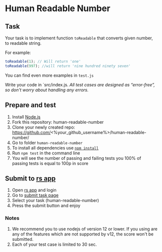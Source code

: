 # Human Readable Number

## Task
Your task is to implement function `toReadable` that converts given number, to readable string.

For example:
```js
toReadable(1); // Will return 'one'
toReadable(997); //will return 'nine hundred ninety seven'
```

You can find even more examples in `test.js`

Write your code in `src/index.js.
*All test cases are designed as “error-free”, so don't worry about handling any errors.*

## Prepare and test

1. Install [Node.js][node.js] 
2. Fork this repository: human-readable-number
3. Clone your newly created repo: https://github.com/<%your_github_username%>/human-readable-number/  
4. Go to folder `human-readable-number`  
5. To install all dependencies use [`npm install`][npm install]
6. Run `npm test` in the command line  
7. You will see the number of passing and failing tests you 100% of passing tests is equal to 100p in score  

## Submit to [rs app][]

1. Open [rs app][] and login
2. Go to [submit task page][]
3. Select your task (human-readable-number)
4. Press the submit button and enjoy

### Notes
1. We recommend you to use nodejs of version 12 or lower. If you using are any of the features which are not supported by v12, the score won't be submitted.
2. Each of your test case is limited to 30 sec.

[node.js]: https://nodejs.org/en/download/
[npm install]: https://docs.npmjs.com/cli/install
[rs app]: https://app.rs.school
[submit task page]: https://app.rs.school/course/student/auto-test?course=js-2020-q3
